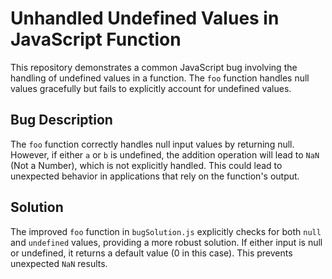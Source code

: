 # Unhandled Undefined Values in JavaScript Function

This repository demonstrates a common JavaScript bug involving the handling of undefined values in a function. The `foo` function handles null values gracefully but fails to explicitly account for undefined values.

## Bug Description
The `foo` function correctly handles null input values by returning null. However, if either `a` or `b` is undefined, the addition operation will lead to `NaN` (Not a Number), which is not explicitly handled.  This could lead to unexpected behavior in applications that rely on the function's output.

## Solution
The improved `foo` function in `bugSolution.js` explicitly checks for both `null` and `undefined` values, providing a more robust solution.  If either input is null or undefined, it returns a default value (0 in this case).  This prevents unexpected `NaN` results.